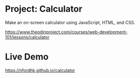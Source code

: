 # Project: Calculator 
Make an on-screen calculator using JavaScript, HTML, and CSS.

https://www.theodinproject.com/courses/web-development-101/lessons/calculator

# Live Demo

https://nfordhk.github.io/calculator
